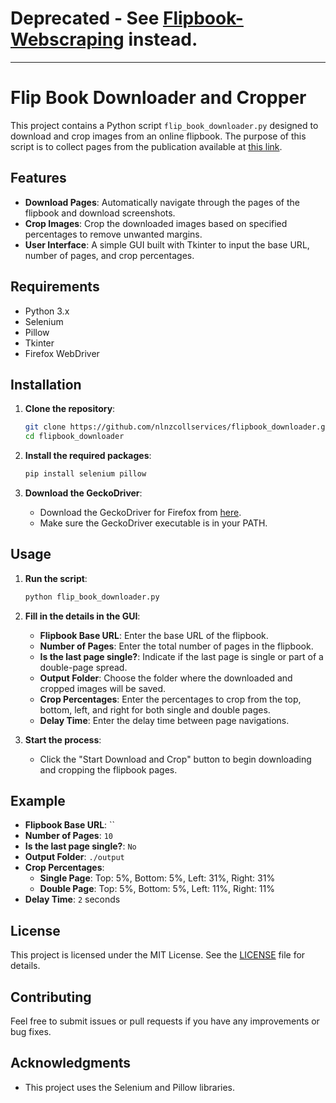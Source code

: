 # Deprecated - See [Flipbook-Webscraping](https://github.com/nlnzcollservices/Flipbook-Webscraping) instead.

----

# Flip Book Downloader and Cropper

This project contains a Python script `flip_book_downloader.py` designed to download and crop images from an online flipbook. The purpose of this script is to collect pages from the publication available at [this link](https://online.fliphtml5.com/xpldh/hdnh/#p=1).

## Features

- **Download Pages**: Automatically navigate through the pages of the flipbook and download screenshots.
- **Crop Images**: Crop the downloaded images based on specified percentages to remove unwanted margins.
- **User Interface**: A simple GUI built with Tkinter to input the base URL, number of pages, and crop percentages.

## Requirements

- Python 3.x
- Selenium
- Pillow
- Tkinter
- Firefox WebDriver

## Installation

1. **Clone the repository**:
    ```sh
    git clone https://github.com/nlnzcollservices/flipbook_downloader.git
    cd flipbook_downloader
    ```

2. **Install the required packages**:
    ```sh
    pip install selenium pillow
    ```

3. **Download the GeckoDriver**:
   - Download the GeckoDriver for Firefox from [here](https://github.com/mozilla/geckodriver/releases).
   - Make sure the GeckoDriver executable is in your PATH.

## Usage

1. **Run the script**:
    ```sh
    python flip_book_downloader.py
    ```

2. **Fill in the details in the GUI**:
   - **Flipbook Base URL**: Enter the base URL of the flipbook.
   - **Number of Pages**: Enter the total number of pages in the flipbook.
   - **Is the last page single?**: Indicate if the last page is single or part of a double-page spread.
   - **Output Folder**: Choose the folder where the downloaded and cropped images will be saved.
   - **Crop Percentages**: Enter the percentages to crop from the top, bottom, left, and right for both single and double pages.
   - **Delay Time**: Enter the delay time between page navigations.

3. **Start the process**:
   - Click the "Start Download and Crop" button to begin downloading and cropping the flipbook pages.

## Example

- **Flipbook Base URL**: ``
- **Number of Pages**: `10`
- **Is the last page single?**: `No`
- **Output Folder**: `./output`
- **Crop Percentages**:
  - **Single Page**: Top: 5%, Bottom: 5%, Left: 31%, Right: 31%
  - **Double Page**: Top: 5%, Bottom: 5%, Left: 11%, Right: 11%
- **Delay Time**: `2` seconds

## License

This project is licensed under the MIT License. See the [LICENSE](LICENSE.md) file for details.

## Contributing

Feel free to submit issues or pull requests if you have any improvements or bug fixes.

## Acknowledgments

- This project uses the Selenium and Pillow libraries.

